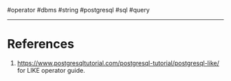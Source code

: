 #operator #dbms #string #postgresql  #sql #query 


--- 
# References
1. https://www.postgresqltutorial.com/postgresql-tutorial/postgresql-like/ for LIKE operator guide.